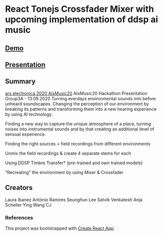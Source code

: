# React Tonejs Crossfader Mixer with upcoming implementation of ddsp ai music

## [Demo](https://soundscape-ai.netlify.app)

## [Presentation](https://docs.google.com/presentation/d/14LAUghLFUr-UUg-3QRr_P58OfnDvcxSztvhrzphTvhE/edit?usp=sharing)

## Summary

[ars electronica 2020 AIxMusic20](https://ars.electronica.art/keplersgardens/en/)
AIxMusic20 Hackathon Presentation Group3A - 13.09.2020
Turning everdays environmental sounds into before unheard soundscapes.
Changing the perception of our environment by breaking its patterns and transforming them into a new hearing experience by using AI technology.

Finding a new way to capture the unique atmosphere of a place, turning noises into instrumental sounds and by that creating an additional level of sensual experience.

Finding the right sources = field recordings from different environments

Unmix the field recordings & create 4 separate stems for each

Using DDSP Timbre Transfer\* (pre-trained and own trained models)

“Recreating” the environment by using Mixer & Crossfader

## Creators

Laura Ibanez
António Ramires
Seunghun Lee
Satvik Venkatesh
Anja Scheller
Ying Wang
CJ

### References

This project was bootstrapped with [Create React App](https://github.com/facebook/create-react-app).
